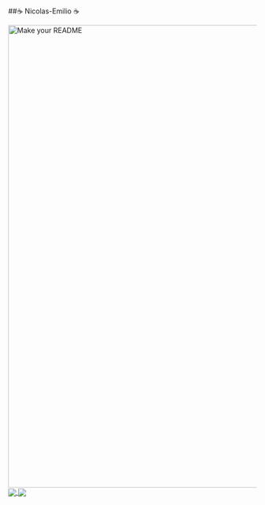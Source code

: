 ##☕ Nicolas-Emilio ☕


<img width="1834" height="938" alt="Make your README" src="https://media3.giphy.com/media/v1.Y2lkPTc5MGI3NjExbTgwZHBncjdlbDhva2IzbzhucDl2MDB3YXVrMG41MWNkc2hkamUzayZlcD12MV9pbnRlcm5hbF9naWZfYnlfaWQmY3Q9Zw/h08ECPp28eYhRlFlHW/giphy.gif" />




<a href="https://github.com/☕ Nicolas-Emilio ☕">
 <img align="center" src="https://github-readme-stats.vercel.app/api?username=☕ Nicolas-Emilio ☕&show_icons=true&title_color=9d4edd&text_color=c77dff&icon_color=7b2cbf&bg_color=0d1117" />
</a>

<a href="https://github.com/☕ Nicolas-Emilio ☕">
  <img align="center" src="https://github-readme-stats.vercel.app/api/top-langs/?username=☕ Nicolas-Emilio ☕&title_color=9d4edd&text_color=c77dff&bg_color=0d1117" />
</a>

